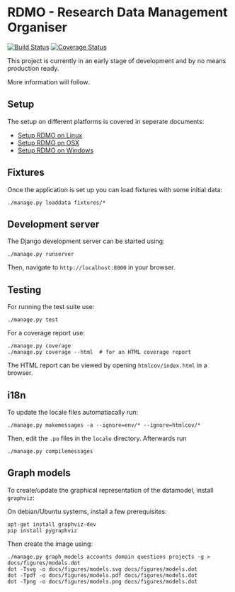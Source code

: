 RDMO - Research Data Management Organiser
=========================================

[![Build Status](https://travis-ci.org/rdmorganiser/rdmo.svg?branch=master)](https://travis-ci.org/rdmorganiser/rdmo)
[![Coverage Status](https://coveralls.io/repos/rdmorganiser/rdmo/badge.svg?branch=master&service=github)](https://coveralls.io/github/rdmorganiser/rdmo?branch=master)

This project is currently in an early stage of development and by no means production ready.

More information will follow.

Setup
-----

The setup on different platforms is covered in seperate documents:

* [Setup RDMO on Linux](docs/setup-linux.md)
* [Setup RDMO on OSX](docs/setup-osx.md)
* [Setup RDMO on Windows](docs/setup-windows.md)

Fixtures
--------

Once the application is set up you can load fixtures with some initial data:

```
./manage.py loaddata fixtures/*
```

Development server
------------------

The Django development server can be started using:

```
./manage.py runserver
```

Then, navigate to `http://localhost:8000` in your browser.

Testing
-------

For running the test suite use:

```
./manage.py test
```

For a coverage report use:

```
./manage.py coverage
./manage.py coverage --html  # for an HTML coverage report
```

The HTML report can be viewed by opening `htmlcov/index.html` in a browser.


i18n
----

To update the locale files automatiacally run:

```
./manage.py makemessages -a --ignore=env/* --ignore=htmlcov/*
```

Then, edit the `.po` files in the `locale` directory. Afterwards run

```
./manage.py compilemessages
```

Graph models
------------

To create/update the graphical representation of the datamodel, install `graphviz`:

On debian/Ubuntu systems, install a few prerequisites:

```
apt-get install graphviz-dev
pip install pygraphviz
```

Then create the image using:

```
./manage.py graph_models accounts domain questions projects -g > docs/figures/models.dot
dot -Tsvg -o docs/figures/models.svg docs/figures/models.dot
dot -Tpdf -o docs/figures/models.pdf docs/figures/models.dot
dot -Tpng -o docs/figures/models.png docs/figures/models.dot
```
